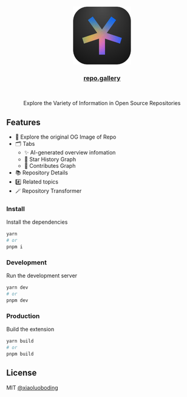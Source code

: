 <p align="center">
  <a href="https://github.com/xiaoluoboding/repo.gallery">
    <img src="/public/logo.png" width="152">
  </a>
  <h3 align="center">
    <a href="https://github.com/xiaoluoboding/repo.gallery">
      repo.gallery
    </a>
  </h3>
  <br>
  <p align="center">
    Explore the Variety of Information in Open Source Repositories
  </p>
</p>

## Features

- 🔖 Explore the original OG Image of Repo
- 🗂️ Tabs
  - ✨ AI-generated overview infomation
  - 🌟 Star History Graph
  - 👥 Contributes Graph
- 📚 Repository Details
- #️⃣ Related topics
- 🪄 Repository Transformer

### Install

Install the dependencies

```bash
yarn
# or
pnpm i
```

### Development

Run the development server

```bash
yarn dev
# or
pnpm dev
```

### Production

Build the extension

```bash
yarn build
# or
pnpm build
```

## License

MIT [@xiaoluoboding](https://github.com/xiaoluoboding)
